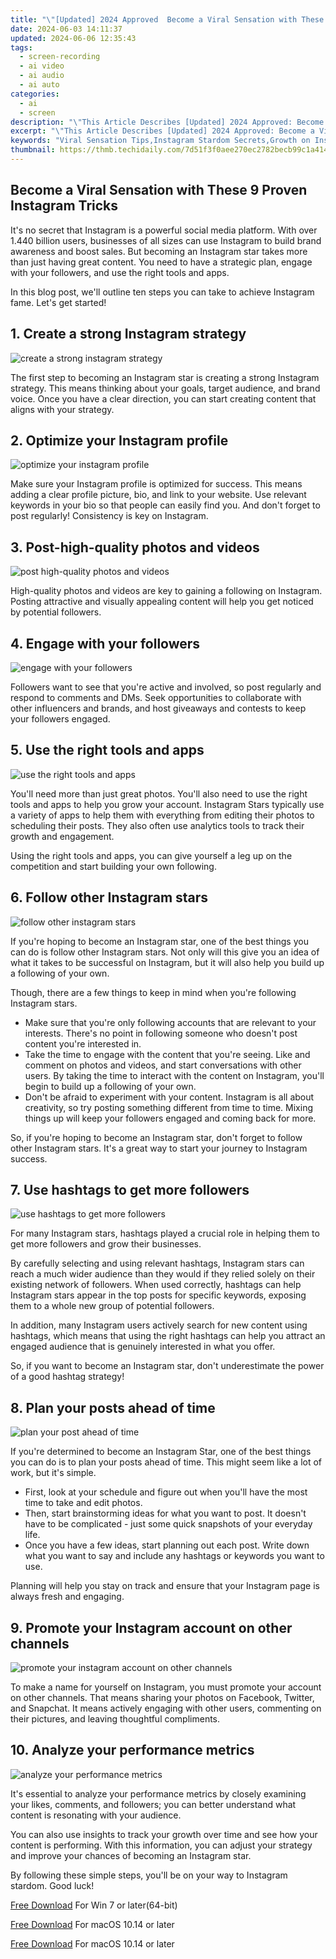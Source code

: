 ```yaml
---
title: "\"[Updated] 2024 Approved  Become a Viral Sensation with These 9 Proven Instagram Tricks\""
date: 2024-06-03 14:11:37
updated: 2024-06-06 12:35:43
tags: 
  - screen-recording
  - ai video
  - ai audio
  - ai auto
categories: 
  - ai
  - screen
description: "\"This Article Describes [Updated] 2024 Approved: Become a Viral Sensation with These 9 Proven Instagram Tricks\""
excerpt: "\"This Article Describes [Updated] 2024 Approved: Become a Viral Sensation with These 9 Proven Instagram Tricks\""
keywords: "Viral Sensation Tips,Instagram Stardom Secrets,Growth on Instagram,Insta Fame Strategies,Proven Insta Tricks,Social Media Success,Becoming Popular Insta"
thumbnail: https://thmb.techidaily.com/7d51f3f0aee270ec2782becb99c1a414abb8cba30f3dde81226f486e6ab605fb.jpg
---
```


## Become a Viral Sensation with These 9 Proven Instagram Tricks

It's no secret that Instagram is a powerful social media platform. With over 1.440 billion users, businesses of all sizes can use Instagram to build brand awareness and boost sales. But becoming an Instagram star takes more than just having great content. You need to have a strategic plan, engage with your followers, and use the right tools and apps.

In this blog post, we'll outline ten steps you can take to achieve Instagram fame. Let's get started!

## 1\. Create a strong Instagram strategy

![create a strong instagram strategy](https://images.wondershare.com/filmora/article-images/2022/12/become-an-instagram-star-01.jpg)

The first step to becoming an Instagram star is creating a strong Instagram strategy. This means thinking about your goals, target audience, and brand voice. Once you have a clear direction, you can start creating content that aligns with your strategy.

## 2\. Optimize your Instagram profile

![optimize your instagram profile](https://images.wondershare.com/filmora/article-images/2022/12/become-an-instagram-star-02.jpg)

Make sure your Instagram profile is optimized for success. This means adding a clear profile picture, bio, and link to your website. Use relevant keywords in your bio so that people can easily find you. And don't forget to post regularly! Consistency is key on Instagram.

## 3\. Post-high-quality photos and videos

![post high-quality photos and videos](https://images.wondershare.com/filmora/article-images/2022/12/become-an-instagram-star-03.jpg)

High-quality photos and videos are key to gaining a following on Instagram. Posting attractive and visually appealing content will help you get noticed by potential followers.

## 4\. Engage with your followers

![engage with your followers](https://images.wondershare.com/filmora/article-images/2022/12/become-an-instagram-star-04.jpg)

Followers want to see that you're active and involved, so post regularly and respond to comments and DMs. Seek opportunities to collaborate with other influencers and brands, and host giveaways and contests to keep your followers engaged.

## 5\. Use the right tools and apps

![use the right tools and apps](https://images.wondershare.com/filmora/article-images/2022/12/become-an-instagram-star-05.jpg)

You'll need more than just great photos. You'll also need to use the right tools and apps to help you grow your account. Instagram Stars typically use a variety of apps to help them with everything from editing their photos to scheduling their posts. They also often use analytics tools to track their growth and engagement.

Using the right tools and apps, you can give yourself a leg up on the competition and start building your own following.

## 6\. Follow other Instagram stars

![follow other instagram stars](https://images.wondershare.com/filmora/article-images/2022/12/become-an-instagram-star-06.jpg)

If you're hoping to become an Instagram star, one of the best things you can do is follow other Instagram stars. Not only will this give you an idea of what it takes to be successful on Instagram, but it will also help you build up a following of your own.

Though, there are a few things to keep in mind when you're following Instagram stars.

* Make sure that you're only following accounts that are relevant to your interests. There's no point in following someone who doesn't post content you're interested in.
* Take the time to engage with the content that you're seeing. Like and comment on photos and videos, and start conversations with other users. By taking the time to interact with the content on Instagram, you'll begin to build up a following of your own.
* Don't be afraid to experiment with your content. Instagram is all about creativity, so try posting something different from time to time. Mixing things up will keep your followers engaged and coming back for more.

So, if you're hoping to become an Instagram star, don't forget to follow other Instagram stars. It's a great way to start your journey to Instagram success.

## 7\. Use hashtags to get more followers

![use hashtags to get more followers](https://images.wondershare.com/filmora/article-images/2022/12/become-an-instagram-star-07.jpg)

For many Instagram stars, hashtags played a crucial role in helping them to get more followers and grow their businesses.

By carefully selecting and using relevant hashtags, Instagram stars can reach a much wider audience than they would if they relied solely on their existing network of followers. When used correctly, hashtags can help Instagram stars appear in the top posts for specific keywords, exposing them to a whole new group of potential followers.

In addition, many Instagram users actively search for new content using hashtags, which means that using the right hashtags can help you attract an engaged audience that is genuinely interested in what you offer.

So, if you want to become an Instagram star, don't underestimate the power of a good hashtag strategy!

## 8\. Plan your posts ahead of time

![plan your post ahead of time](https://images.wondershare.com/filmora/article-images/2022/12/become-an-instagram-star-08.jpg)

If you're determined to become an Instagram Star, one of the best things you can do is to plan your posts ahead of time. This might seem like a lot of work, but it's simple.

* First, look at your schedule and figure out when you'll have the most time to take and edit photos.
* Then, start brainstorming ideas for what you want to post. It doesn't have to be complicated - just some quick snapshots of your everyday life.
* Once you have a few ideas, start planning out each post. Write down what you want to say and include any hashtags or keywords you want to use.

Planning will help you stay on track and ensure that your Instagram page is always fresh and engaging.

## 9\. Promote your Instagram account on other channels

![promote your instagram account on other channels](https://images.wondershare.com/filmora/article-images/2022/12/become-an-instagram-star-09.jpg)

To make a name for yourself on Instagram, you must promote your account on other channels. That means sharing your photos on Facebook, Twitter, and Snapchat. It means actively engaging with other users, commenting on their pictures, and leaving thoughtful compliments.

## 10\. Analyze your performance metrics

![analyze your performance metrics](https://images.wondershare.com/filmora/article-images/2022/12/become-an-instagram-star-10.jpg)

It's essential to analyze your performance metrics by closely examining your likes, comments, and followers; you can better understand what content is resonating with your audience.

You can also use insights to track your growth over time and see how your content is performing. With this information, you can adjust your strategy and improve your chances of becoming an Instagram star.

By following these simple steps, you'll be on your way to Instagram stardom. Good luck!

[Free Download](https://tools.techidaily.com/wondershare/filmora/download/) For Win 7 or later(64-bit)

[Free Download](https://tools.techidaily.com/wondershare/filmora/download/) For macOS 10.14 or later

[Free Download](https://tools.techidaily.com/wondershare/filmora/download/) For macOS 10.14 or later

<ins class="adsbygoogle"
     style="display:block"
     data-ad-format="autorelaxed"
     data-ad-client="ca-pub-7571918770474297"
     data-ad-slot="1223367746"></ins>

<ins class="adsbygoogle"
     style="display:block"
     data-ad-format="autorelaxed"
     data-ad-client="ca-pub-7571918770474297"
     data-ad-slot="1223367746"></ins>



<ins class="adsbygoogle"
     style="display:block"
     data-ad-client="ca-pub-7571918770474297"
     data-ad-slot="8358498916"
     data-ad-format="auto"
     data-full-width-responsive="true"></ins>


